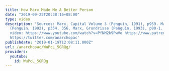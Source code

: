 ```yaml
---
title: How Marx Made Me A Better Person
date: "2019-09-25T20:38:16+08:00"
type: video
description: 'Sources: Marx, Capital Volume 3 (Penguin, 1991), p959. Marx, Early Writings
  (Penguin, 1992), p354, 356. Marx, Grundrisse (Penguin, 1993), p90-1. Red Plateaus''
  video: https://www.youtube.com/watch?v=PfNM2k9PwVo https://www.patreon.com/anarchopac
  https://twitter.com/anarchopac'
publishdate: "2019-01-19T12:08:11.000Z"
url: /anarchopac/WuPcL_5GRQg/
providers:
  youtube:
    id: WuPcL_5GRQg
---
```

